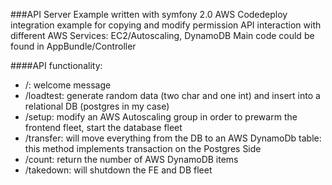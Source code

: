 ###API Server Example written with symfony 2.0
AWS Codedeploy integration example for copying and modify permission
API interaction with different AWS Services: EC2/Autoscaling, DynamoDB
Main code could be found in AppBundle/Controller

####API functionality:
* /: welcome message
* /loadtest: generate random data (two char and one int) and insert into a relational DB (postgres in my case)
* /setup: modify an AWS Autoscaling group in order to prewarm the frontend fleet, start the database fleet
* /transfer: will move everything from the DB to an AWS DynamoDb table: this method implements transaction on the Postgres Side
* /count: return the number of AWS DynamoDB items
* /takedown: will shutdown the FE and DB fleet

